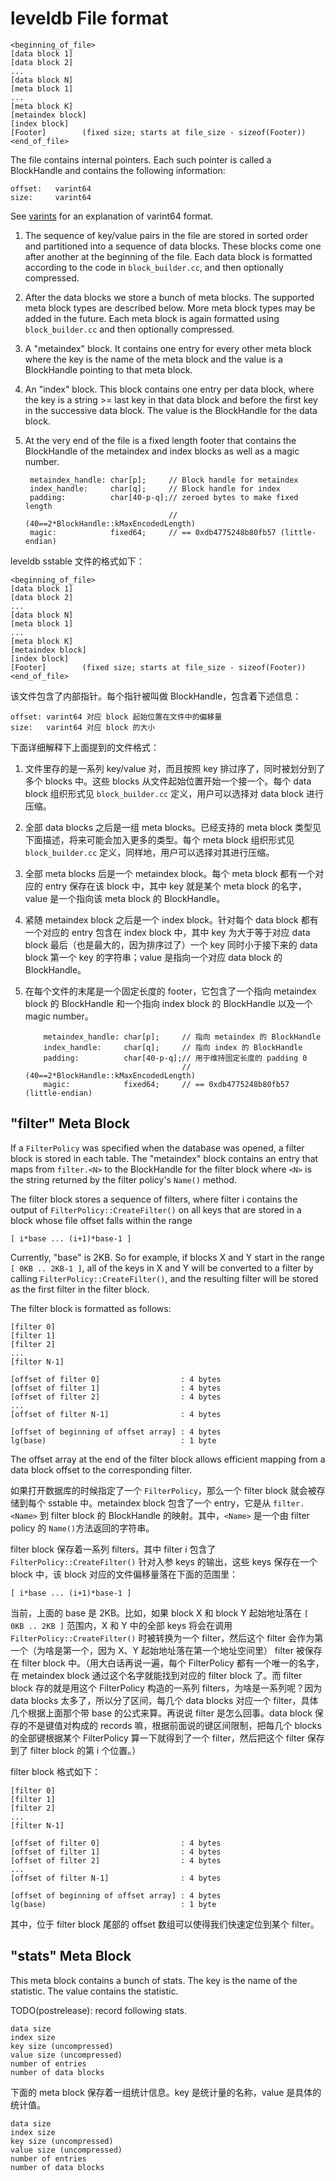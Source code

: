leveldb File format
===================

    <beginning_of_file>
    [data block 1]
    [data block 2]
    ...
    [data block N]
    [meta block 1]
    ...
    [meta block K]
    [metaindex block]
    [index block]
    [Footer]        (fixed size; starts at file_size - sizeof(Footer))
    <end_of_file>

The file contains internal pointers.  Each such pointer is called
a BlockHandle and contains the following information:

    offset:   varint64
    size:     varint64

See [varints](https://developers.google.com/protocol-buffers/docs/encoding#varints)
for an explanation of varint64 format.

1.  The sequence of key/value pairs in the file are stored in sorted
order and partitioned into a sequence of data blocks.  These blocks
come one after another at the beginning of the file.  Each data block
is formatted according to the code in `block_builder.cc`, and then
optionally compressed.

2. After the data blocks we store a bunch of meta blocks.  The
supported meta block types are described below.  More meta block types
may be added in the future.  Each meta block is again formatted using
`block_builder.cc` and then optionally compressed.

3. A "metaindex" block.  It contains one entry for every other meta
block where the key is the name of the meta block and the value is a
BlockHandle pointing to that meta block.

4. An "index" block.  This block contains one entry per data block,
where the key is a string >= last key in that data block and before
the first key in the successive data block.  The value is the
BlockHandle for the data block.

5. At the very end of the file is a fixed length footer that contains
the BlockHandle of the metaindex and index blocks as well as a magic number.

        metaindex_handle: char[p];     // Block handle for metaindex
        index_handle:     char[q];     // Block handle for index
        padding:          char[40-p-q];// zeroed bytes to make fixed length
                                       // (40==2*BlockHandle::kMaxEncodedLength)
        magic:            fixed64;     // == 0xdb4775248b80fb57 (little-endian)

leveldb sstable 文件的格式如下：

    <beginning_of_file>
    [data block 1]
    [data block 2]
    ...
    [data block N]
    [meta block 1]
    ...
    [meta block K]
    [metaindex block]
    [index block]
    [Footer]        (fixed size; starts at file_size - sizeof(Footer))
    <end_of_file>

该文件包含了内部指针。每个指针被叫做 BlockHandle，包含着下述信息：

    offset: varint64 对应 block 起始位置在文件中的偏移量
    size:   varint64 对应 block 的大小

下面详细解释下上面提到的文件格式：

1. 文件里存的是一系列 key/value 对，而且按照 key 排过序了，同时被划分到了多个 blocks 中。这些 blocks 从文件起始位置开始一个接一个。每个 data block 组织形式见 `block_builder.cc` 定义，用户可以选择对 data block 进行压缩。

2. 全部 data blocks 之后是一组 meta blocks。已经支持的 meta block 类型见下面描述，将来可能会加入更多的类型。每个 meta block 组织形式见 `block_builder.cc` 定义，同样地，用户可以选择对其进行压缩。

3. 全部 meta blocks 后是一个 metaindex block。每个 meta block 都有一个对应的 entry 保存在该 block 中，其中 key 就是某个 meta block 的名字，value 是一个指向该 meta block 的 BlockHandle。

4. 紧随 metaindex block 之后是一个 index block。针对每个 data block 都有一个对应的 entry 包含在 index block 中，其中 key 为大于等于对应 data block 最后（也是最大的，因为排序过了）一个 key 同时小于接下来的 data block 第一个 key 的字符串；value 是指向一个对应 data block 的 BlockHandle。

5. 在每个文件的末尾是一个固定长度的 footer，它包含了一个指向 metaindex block
   的 BlockHandle 和一个指向 index block 的 BlockHandle 以及一个 magic number。
   
           metaindex_handle: char[p];     // 指向 metaindex 的 BlockHandle
           index_handle:     char[q];     // 指向 index 的 BlockHandle
           padding:          char[40-p-q];// 用于维持固定长度的 padding 0
                                          // (40==2*BlockHandle::kMaxEncodedLength)
           magic:            fixed64;     // == 0xdb4775248b80fb57 (little-endian)

## "filter" Meta Block

If a `FilterPolicy` was specified when the database was opened, a
filter block is stored in each table.  The "metaindex" block contains
an entry that maps from `filter.<N>` to the BlockHandle for the filter
block where `<N>` is the string returned by the filter policy's
`Name()` method.

The filter block stores a sequence of filters, where filter i contains
the output of `FilterPolicy::CreateFilter()` on all keys that are stored
in a block whose file offset falls within the range

    [ i*base ... (i+1)*base-1 ]

Currently, "base" is 2KB.  So for example, if blocks X and Y start in
the range `[ 0KB .. 2KB-1 ]`, all of the keys in X and Y will be
converted to a filter by calling `FilterPolicy::CreateFilter()`, and the
resulting filter will be stored as the first filter in the filter
block.

The filter block is formatted as follows:

    [filter 0]
    [filter 1]
    [filter 2]
    ...
    [filter N-1]

    [offset of filter 0]                  : 4 bytes
    [offset of filter 1]                  : 4 bytes
    [offset of filter 2]                  : 4 bytes
    ...
    [offset of filter N-1]                : 4 bytes

    [offset of beginning of offset array] : 4 bytes
    lg(base)                              : 1 byte

The offset array at the end of the filter block allows efficient
mapping from a data block offset to the corresponding filter.

如果打开数据库的时候指定了一个 `FilterPolicy`，那么一个 filter block 就会被存储到每个 sstable 中。metaindex block 包含了一个 entry，它是从 `filter.<Name>` 到 filter block 的 BlockHandle 的映射。其中，`<Name>` 是一个由 filter policy 的 `Name()`方法返回的字符串。

filter block 保存着一系列 filters，其中 filter i 包含了 `FilterPolicy::CreateFilter()` 针对入参 keys 的输出，这些 keys 保存在一个 block 中，该 block 对应的文件偏移量落在下面的范围里：

    [ i*base ... (i+1)*base-1 ]

当前，上面的 base 是 2KB。比如，如果 block X 和 block Y 起始地址落在 `[ 0KB .. 2KB ]`  范围内，X 和 Y 中的全部 keys 将会在调用 `FilterPolicy::CreateFilter()` 时被转换为一个 filter，然后这个 filter 会作为第一个（为啥是第一个，因为 X、Y 起始地址落在第一个地址空间里） filter 被保存在 filter block 中。（用大白话再说一遍，每个 FilterPolicy 都有一个唯一的名字，在 metaindex block 通过这个名字就能找到对应的 filter block 了。而 filter block 存的就是用这个 FilterPolicy 构造的一系列 filters，为啥是一系列呢？因为 data blocks 太多了，所以分了区间，每几个 data blocks 对应一个 filter，具体几个根据上面那个带 base 的公式来算。再说说 filter 是怎么回事。data block 保存的不是键值对构成的 records 嘛，根据前面说的键区间限制，把每几个 blocks 的全部键根据某个 FilterPolicy 算一下就得到了一个 filter，然后把这个 filter 保存到了 filter block 的第 i 个位置。）

filter block 格式如下：

    [filter 0]
    [filter 1]
    [filter 2]
    ...
    [filter N-1]

    [offset of filter 0]                  : 4 bytes
    [offset of filter 1]                  : 4 bytes
    [offset of filter 2]                  : 4 bytes
    ...
    [offset of filter N-1]                : 4 bytes

    [offset of beginning of offset array] : 4 bytes
    lg(base)                              : 1 byte

其中，位于 filter block 尾部的 offset 数组可以使得我们快速定位到某个 filter。

## "stats" Meta Block

This meta block contains a bunch of stats.  The key is the name
of the statistic.  The value contains the statistic.

TODO(postrelease): record following stats.

    data size
    index size
    key size (uncompressed)
    value size (uncompressed)
    number of entries
    number of data blocks

下面的 meta block 保存着一组统计信息。key 是统计量的名称，value 是具体的统计值。

    data size
    index size
    key size (uncompressed)
    value size (uncompressed)
    number of entries
    number of data blocks
